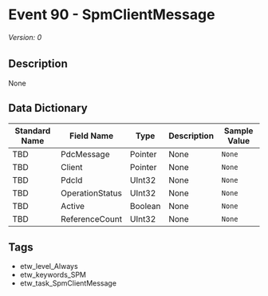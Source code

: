# Event 90 - SpmClientMessage
###### Version: 0

## Description
None

## Data Dictionary
|Standard Name|Field Name|Type|Description|Sample Value|
|---|---|---|---|---|
|TBD|PdcMessage|Pointer|None|`None`|
|TBD|Client|Pointer|None|`None`|
|TBD|PdcId|UInt32|None|`None`|
|TBD|OperationStatus|UInt32|None|`None`|
|TBD|Active|Boolean|None|`None`|
|TBD|ReferenceCount|UInt32|None|`None`|

## Tags
* etw_level_Always
* etw_keywords_SPM
* etw_task_SpmClientMessage